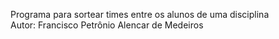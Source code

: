 Programa para sortear times entre os alunos de uma disciplina  
Autor: Francisco Petrônio Alencar de Medeiros
